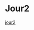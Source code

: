 # Jour2
[jour2](https://github.com/SitrakaResearchAndPOC/RobotFrameworkSelenium/blob/main/jour2.md)

